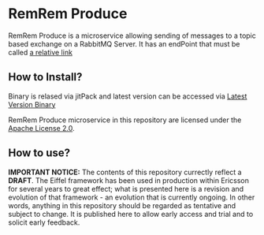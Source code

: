 # RemRem Produce
RemRem Produce is a microservice allowing sending of messages to a topic based exchange on a RabbitMQ Server. It has an endPoint that must be called 
[a relative link](producer/msg)

## How to Install?
Binary is relased via jitPack and latest version can be accessed via 
[Latest Version Binary](https://jitpack.io/com/github/Ericsson/eiffel-remrem-produce/0.1/eiffel-remrem-produce-0.1.war)

RemRem Produce microservice in this repository are licensed under the [Apache License 2.0](./LICENSE).

## How to use?

__IMPORTANT NOTICE:__ The contents of this repository currectly reflect a __DRAFT__. The Eiffel framework has been used in production within Ericsson for several years to great effect; what is presented here is a revision and evolution of that framework - an evolution that is currently ongoing. In other words, anything in this repository should be regarded as tentative and subject to change. It is published here to allow early access and trial and to solicit early feedback.
